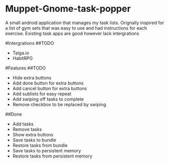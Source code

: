 # Muppet-Gnome-task-popper
A small android application that manages my task lists. 
Orignally inspired for a list of gym sets that was easy to use and had instructions for each exercise.
Existing task apps are good however lack intergrations

#Intergrations
##TODO
- Taiga.io
- HabitRPG

#Features
##TODO
- Hide extra buttons
- Add done button for extra buttons
- Add cancel button for extra buttons
- Add sublists for easy repeat
- Add swiping off tasks to complete
- Remove checkbox to be replaced by swiping

##Done
- Add tasks
- Remove tasks
- Show extra buttons
- Save tasks to bundle
- Restore tasks from bundle
- Save tasks to persistent memory
- Restore tasks from persistent memory
